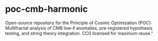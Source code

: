 # poc-cmb-harmonic
Open-source repository for the Principle of Cosmic Optimization (POC): Multifractal analysis of CMB low-ℓ anomalies, pre-registered hypothesis testing, and string theory integration. CC0 licensed for maximum reuse."

